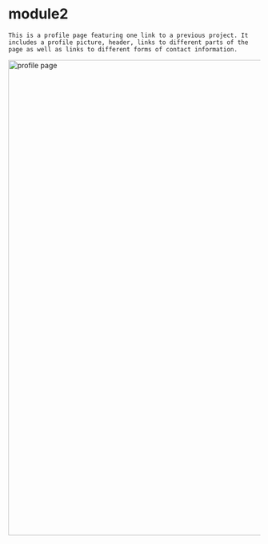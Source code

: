 # module2

    This is a profile page featuring one link to a previous project. It includes a profile picture, header, links to different parts of the page as well as links to different forms of contact information.

<img width="948" alt="profile page" src="https://user-images.githubusercontent.com/90358012/135923029-61f14a9a-bfaf-427b-ac6a-5e48839fb8c2.png">

